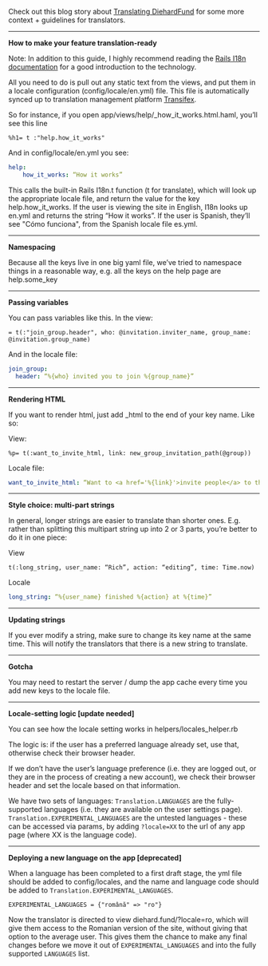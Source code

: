 Check out this blog story about [Translating DiehardFund](http://blog.loomio.org/2013/10/01/translating-diehard_fund-2/) for some more context + guidelines for translators.

***
**How to make your feature translation-ready**

Note: In addition to this guide, I highly recommend reading the [Rails I18n documentation](http://guides.rubyonrails.org/i18n.html) for a good introduction to the technology.


All you need to do is pull out any static text from the views, and put them in a locale configuration (config/locale/en.yml) file. This file is automatically synced up to translation management platform [Transifex](http://transifex.com/projects/p/diehard_fund-1/).

So for instance, if you open app/views/help/_how_it_works.html.haml, you’ll see this line
```haml
%h1= t :"help.how_it_works"
```

And in config/locale/en.yml you see:
```yml
help:
	how_it_works: “How it works”
```

This calls the built-in Rails I18n.t function (t for translate), which will look up the appropriate locale file, and return the value for the key help.how_it_works. If the user is viewing the site in English, I18n looks up en.yml and returns the string “How it works”. If the user is Spanish, they’ll see  "Cómo funciona", from the Spanish locale file es.yml.

***
**Namespacing**

Because all the keys live in one big yaml file, we’ve tried to namespace things in a reasonable way, e.g. all the keys on the help page are help.some_key

***
**Passing variables**

You can pass variables like this. In the view:
```haml
= t(:"join_group.header", who: @invitation.inviter_name, group_name: @invitation.group_name)
```

And in the locale file:
```yml
join_group:
  header: “%{who} invited you to join %{group_name}”
```

***
**Rendering HTML**

If you want to render html, just add _html to the end of your key name. Like so:

View:
```haml
%p= t(:want_to_invite_html, link: new_group_invitation_path(@group))
```

Locale file:
```yml
want_to_invite_html: “Want to <a href='%{link}'>invite people</a> to this group?”
```

***
**Style choice: multi-part strings**

In general, longer strings are easier to translate than shorter ones. E.g. rather than splitting this multipart string up into 2 or 3 parts, you’re better to do it in one piece:

View 
```haml
t(:long_string, user_name: “Rich”, action: “editing”, time: Time.now)
```

Locale
```yml
long_string: “%{user_name} finished %{action} at %{time}”
```

***
**Updating strings**

If you ever modify a string, make sure to change its key name at the same time. This will notify the translators that there is a new string to translate.

***
**Gotcha**

You may need to restart the server / dump the app cache every time you add new keys to the locale file.

***
**Locale-setting logic [update needed]**

You can see how the locale setting works in helpers/locales_helper.rb 

The logic is: if the user has a preferred language already set, use that, otherwise check their browser header. 

If we don’t have the user’s language preference (i.e. they are logged out, or they are in the process of creating a new account), we check their browser header and set the locale based on that information.

We have two sets of languages: `Translation.LANGUAGES` are the fully-supported languages (i.e. they are available on the user settings page). `Translation.EXPERIMENTAL_LANGUAGES` are the untested languages - these can be accessed via params, by adding `?locale=XX` to the url of any app page (where XX is the language code).

***

**Deploying a new language on the app [deprecated]** 

When a language has been completed to a first draft stage, the yml file should be added to config/locales, and the name and language code should be added to `Translation.EXPERIMENTAL_LANGUAGES`. 

```
EXPERIMENTAL_LANGUAGES = {"română" => "ro"}
```
Now the translator is directed to view diehard.fund/?locale=ro, which will give them access to the Romanian version of the site, without giving that option to the average user. This gives them the chance to make any final changes before we move it out of `EXPERIMENTAL_LANGUAGES` and into the fully supported `LANGUAGES` list.
